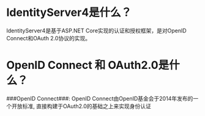 # IdentityServer4是什么？
IdentityServer4是基于ASP.NET Core实现的认证和授权框架，是对OpenID Connect和OAuth 2.0协议的实现。
# OpenID Connect 和 OAuth2.0是什么？
 ###OpenID Connect###: OpenID Connect由OpenID基金会于2014年发布的一个开放标准, 直接构建于OAuth2.0的基础之上来实现身份认证
 
